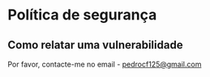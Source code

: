 # Política de segurança

## Como relatar uma vulnerabilidade

Por favor, contacte-me no email - pedrocf125@gmail.com